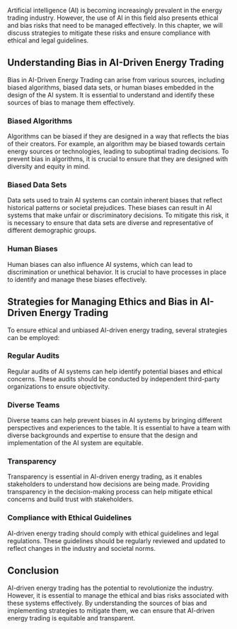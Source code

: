 
Artificial intelligence (AI) is becoming increasingly prevalent in the energy trading industry. However, the use of AI in this field also presents ethical and bias risks that need to be managed effectively. In this chapter, we will discuss strategies to mitigate these risks and ensure compliance with ethical and legal guidelines.

Understanding Bias in AI-Driven Energy Trading
----------------------------------------------

Bias in AI-Driven Energy Trading can arise from various sources, including biased algorithms, biased data sets, or human biases embedded in the design of the AI system. It is essential to understand and identify these sources of bias to manage them effectively.

### Biased Algorithms

Algorithms can be biased if they are designed in a way that reflects the bias of their creators. For example, an algorithm may be biased towards certain energy sources or technologies, leading to suboptimal trading decisions. To prevent bias in algorithms, it is crucial to ensure that they are designed with diversity and equity in mind.

### Biased Data Sets

Data sets used to train AI systems can contain inherent biases that reflect historical patterns or societal prejudices. These biases can result in AI systems that make unfair or discriminatory decisions. To mitigate this risk, it is necessary to ensure that data sets are diverse and representative of different demographic groups.

### Human Biases

Human biases can also influence AI systems, which can lead to discrimination or unethical behavior. It is crucial to have processes in place to identify and manage these biases effectively.

Strategies for Managing Ethics and Bias in AI-Driven Energy Trading
-------------------------------------------------------------------

To ensure ethical and unbiased AI-driven energy trading, several strategies can be employed:

### Regular Audits

Regular audits of AI systems can help identify potential biases and ethical concerns. These audits should be conducted by independent third-party organizations to ensure objectivity.

### Diverse Teams

Diverse teams can help prevent biases in AI systems by bringing different perspectives and experiences to the table. It is essential to have a team with diverse backgrounds and expertise to ensure that the design and implementation of the AI system are equitable.

### Transparency

Transparency is essential in AI-driven energy trading, as it enables stakeholders to understand how decisions are being made. Providing transparency in the decision-making process can help mitigate ethical concerns and build trust with stakeholders.

### Compliance with Ethical Guidelines

AI-driven energy trading should comply with ethical guidelines and legal regulations. These guidelines should be regularly reviewed and updated to reflect changes in the industry and societal norms.

Conclusion
----------

AI-driven energy trading has the potential to revolutionize the industry. However, it is essential to manage the ethical and bias risks associated with these systems effectively. By understanding the sources of bias and implementing strategies to mitigate them, we can ensure that AI-driven energy trading is equitable and transparent.

